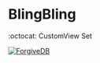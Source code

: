 # BlingBling 
:octocat: CustomView Set


[![ForgiveDB](https://img.shields.io/badge/bling-base-brightgreen.svg)](https://github.com/Dinson-Huang/BlingBling)
